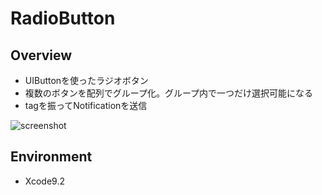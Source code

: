 RadioButton
====

## Overview
* UIButtonを使ったラジオボタン
* 複数のボタンを配列でグループ化。グループ内で一つだけ選択可能になる
* tagを振ってNotificationを送信

![screenshot](https://user-images.githubusercontent.com/4445957/50420936-8b267b80-087d-11e9-81a2-ca74d8efeb72.png)

## Environment
* Xcode9.2